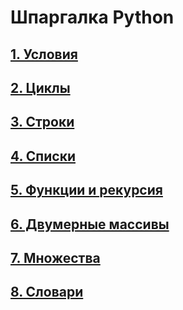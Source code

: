 # Шпаргалка Python

## [1. Условия](/pages/condition.md)

## [2. Циклы](#)

## [3. Строки](#)

## [4. Списки](#)

## [5. Функции и рекурсия](#)

## [6. Двумерные массивы](#)

## [7. Множества](#)

## [8. Словари](#)